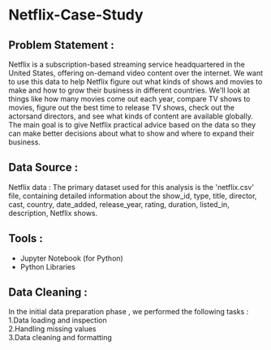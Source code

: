 # Netflix-Case-Study

## Problem Statement : 

Netflix is a subscription-based streaming service headquartered in the United States, offering on-demand video content over the internet. We want to use this data to help Netflix figure out what kinds of shows and movies to make and how to grow their business in different countries. We'll look at things like how many movies come out each year, compare TV shows to movies, figure out the best time to release TV shows, check out the actorsand directors, and see what kinds of content are available globally. The main goal is to give Netflix practical advice based on the data so they can make better decisions about what to show and where to expand their business.

## Data Source :
Netflix data : The primary dataset used for this analysis is the 'netflix.csv' file, containing detailed information about the show_id, type, title,	director,	cast,	country,	date_added,	release_year,	rating, duration,	listed_in,	description, Netflix shows.

## Tools :
- Jupyter Notebook (for Python)
- Python Libraries

## Data Cleaning : 
In the initial data preparation phase , we performed the following tasks :  
1.Data loading and inspection  
2.Handling missing values   
3.Data cleaning and formatting 


